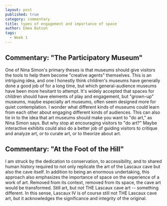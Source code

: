 ```yaml
---
layout: post
published: true
category: commentary
title: types of engagement and importance of space
author: Emma Batson
tags:
  - Week 1
---
```

## Commentary: "The Participatory Museum"

One of Nina Simon's primary theses is that museums should give visitors the tools to help them become "creative agents" themselves. This is an intriguing idea, and one I honestly think children's museums have generally done a good job of for a long time, but which general-audience museums have been more hesitant to attempt. It's widely accepted that spaces for children should have elements of play and engagement, but "grown-up" museums, maybe especially art museums, often seem designed more for quiet contemplation. I wonder what different kinds of museums could learn from each other about engaging different kinds of audiences. This can also tie in to the idea that art museums should make you want to "do art," as Nina Simon says. But why stop at encouraging visitors to "do art?" Maybe interactive exhibits could also do a better job of guiding visitors to critique and analyze art, or to curate art, or to theorize about art. 

## Commentary: "At the Foot of the Hill"

I am struck by the dedication to conservation, to accessibility, and to shared human history required to not only replicate the art of the Lascaux cave but also the cave itself. In addition to being an enormous undertaking, this approach also emphasizes the importance of space on the experience of a work of art. Removed from its context, removed from its space, the cave art would be transformed. Still art, but not THE Lascaux cave art -- something different. In this sense, Lascaux IV is of course still not THE Lascaux cave art, but it acknowledges the significance and integrity of the original.
